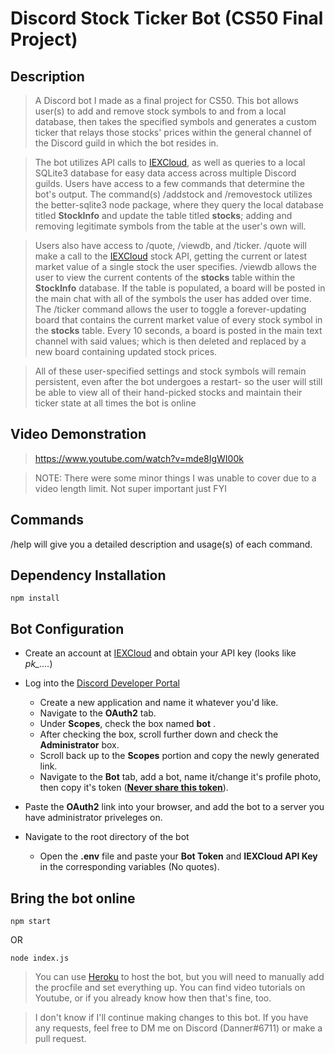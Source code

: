 # Discord Stock Ticker Bot (CS50 Final Project)
 
## Description

> A Discord bot I made as a final project for CS50. This bot allows user(s) to add and remove stock symbols to and from a local database, then takes the specified symbols and generates a custom ticker that relays those stocks' prices within the general channel of the Discord guild in which the bot resides in.

>The bot utilizes API calls to [IEXCloud](https://iexcloud.io), as well as queries to a local SQLite3 database for easy data access across multiple Discord guilds.
>Users have access to a few commands that determine the bot's output. The command(s) /addstock and /removestock utilizes the better-sqlite3 node package, where they query the local database titled **StockInfo** and update the table titled **stocks**; adding and removing legitimate symbols from the table at the user's own will.

>Users also have access to /quote, /viewdb, and /ticker. /quote will make a call to the [IEXCloud](https://iexcloud.io) stock API, getting the current or latest market value of a single stock the user specifies. /viewdb allows the user to view the current contents of the **stocks** table within the **StockInfo** database. If the table is populated, a board will be posted in the main chat with all of the symbols the user has added over time. The /ticker command allows the user to toggle a forever-updating board that contains the current market value of every stock symbol in the **stocks** table. Every 10 seconds, a board is posted in the main text channel with said values; which is then deleted and replaced by a new board containing updated stock prices.

>All of these user-specified settings and stock symbols will remain persistent, even after the bot undergoes a restart- so the user will still be able
to view all of their hand-picked stocks and maintain their ticker state at all times the bot is online

## Video Demonstration
>https://www.youtube.com/watch?v=mde8IgWI00k

>NOTE: There were some minor things I was unable to cover due to a video length limit. Not super important just FYI

## Commands
/help will give you a detailed description and usage(s) of each command. 


## Dependency Installation
```
npm install
```

## Bot Configuration
* Create an account at [IEXCloud](https://iexcloud.io) and obtain your API key (looks like *pk_....*)

* Log into the [Discord Developer Portal](https://discord.com/developers/applications)
  * Create a new application and name it whatever you'd like.
  * Navigate to the **OAuth2** tab.
  * Under **Scopes**, check the box named **bot** .
  * After checking the box, scroll further down and check the **Administrator** box.
  * Scroll back up to the **Scopes** portion and copy the newly generated link.
  * Navigate to the **Bot** tab, add a bot, name it/change it's profile photo, then copy it's token (<ins>**Never share this token**</ins>).

* Paste the **OAuth2** link into your browser, and add the bot to a server you have administrator priveleges on.

* Navigate to the root directory of the bot
  * Open the **.env** file and paste your **Bot Token** and **IEXCloud API Key** in the corresponding variables (No quotes).

## Bring the bot online
```
npm start
```
 OR
```
node index.js
```
>You can use [Heroku](https://www.heroku.com) to host the bot, but you will need to manually add the procfile and set everything up. You can find video tutorials on Youtube, or if you already know how then that's fine, too.

>I don't know if I'll continue making changes to this bot. If you have any requests, feel free to DM me on Discord (Danner#6711) or make a pull request.
